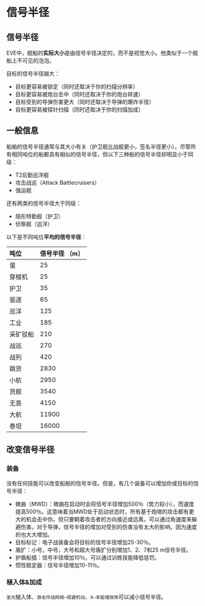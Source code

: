 # 信号半径

## 信号半径

EVE中，舰船的**实际大小**是由信号半径决定的，而不是视觉大小。他类似于一个舰船上不可见的泡泡。

目标的信号半径越大：

* 目标更容易被锁定（同时还取决于你的扫描分辨率）
* 目标更容易被炮台击中（同时还取决于你的炮台转速）
* 目标受到的导弹伤害更大（同时还取决于导弹的爆炸半径）
* 目标更容易被探针扫描（同时还取决于你的扫描加成）

## 一般信息

船舶的信号半径通常与其大小有关（护卫舰比战舰更小，签名半径更小）。尽管所有相同吨位的船都具有相似的信号半径，但以下三种船的信号半径却明显小于同级：

* T2后勤巡洋舰
* 攻击战巡（Attack Battlecruisers）
* 强运舰

还有两类的信号半径大于同级：

* 隐形特勤舰（护卫）
* 侦察舰（巡洋）

以下是不同吨位**平均的信号半径**：

| 吨位 | 信号半径 （m） |
| :--- | :--- |
| 蛋 | 25 |
| 穿梭机 | 25 |
| 护卫 | 35 |
| 驱逐 | 65 |
| 巡洋 | 125 |
| 工业 | 185 |
| 采矿驳船 | 210 |
| 战巡 | 270 |
| 战列 | 420 |
| 跳货 | 2830 |
| 小航 | 2950 |
| 货舰 | 3540 |
| 无畏 | 4150 |
| 大航 | 11900 |
| 泰坦 | 16000 |

## 改变信号半径

### 装备

没有任何技能可以改变船舶的信号半径。但是，有几个装备可以增加你或目标的信号半径：

* 微曲（MWD）：微曲在启动时会将信号半径增加500％（势力较小），而速度提高500％。这意味着当MWD处于启动状态时，所有基于炮塔的攻击都有更大的机会击中你。但只要朝着攻击者的方向接近或远离，可以通过角速度来躲避伤害。对于导弹，信号半径的增加对受到的伤害没有太大的影响，因为速度的也大大增加。
* 目标标记：电子战装备会将目标的信号半径增加25-30％。
* 盾扩：小号，中号，大号和超大号盾扩分别增加1、2、7和25 m信号半径。
* 护盾船插：信号半径增加10％，可以通过训练技能降低惩罚。
* 惯性稳定器：信号半径增加10-11％。

### 植入体&加成

`圣光`植入体、`游击作战网络—规避机动`、`X—本能增效体`可以减小信号半径。

